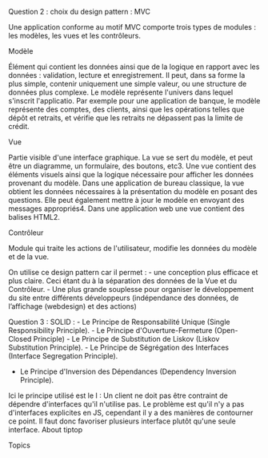 Question 2 : choix du design pattern : MVC

Une application conforme au motif MVC comporte trois types de modules : les modèles, les vues et les contrôleurs.

Modèle

Élément qui contient les données ainsi que de la logique en rapport avec les données : validation, lecture et enregistrement. Il peut, dans sa forme la plus simple, contenir uniquement une simple valeur, ou une structure de données plus complexe. Le modèle représente l'univers dans lequel s'inscrit l'applicatio. Par exemple pour une application de banque, le modèle représente des comptes, des clients, ainsi que les opérations telles que dépôt et retraits, et vérifie que les retraits ne dépassent pas la limite de crédit.

Vue

Partie visible d'une interface graphique. La vue se sert du modèle, et peut être un diagramme, un formulaire, des boutons, etc3. Une vue contient des éléments visuels ainsi que la logique nécessaire pour afficher les données provenant du modèle. Dans une application de bureau classique, la vue obtient les données nécessaires à la présentation du modèle en posant des questions. Elle peut également mettre à jour le modèle en envoyant des messages appropriés4. Dans une application web une vue contient des balises HTML2.

Contrôleur

Module qui traite les actions de l'utilisateur, modifie les données du modèle et de la vue.

On utilise ce design pattern car il permet : - une conception plus efficace et plus claire. Ceci étant du à la séparation des données de la Vue et du Contrôleur. - Une plus grande souplesse pour organiser le développement du site entre différents développeurs (indépendance des données, de l’affichage (webdesign) et des actions)

Question 3 : SOLID : - Le Principe de Responsabilité Unique (Single Responsibility Principle). - Le Principe d'Ouverture-Fermeture (Open-Closed Principle) - Le Principe de Substitution de Liskov (Liskov Substitution Principle). - Le Principe de Ségrégation des Interfaces (Interface Segregation Principle).
- Le Principe d'Inversion des Dépendances (Dependency Inversion Principle).

Ici le principe utilisé est le I :  Un client ne doit pas être contraint de dépendre d'interfaces qu'il n'utilise pas. Le problème est qu'il n'y a pas d'interfaces explicites en JS, cependant il y a des manières de contourner ce point. Il faut donc favoriser plusieurs interface plutôt qu'une seule interface. 
About
tiptop

Topics